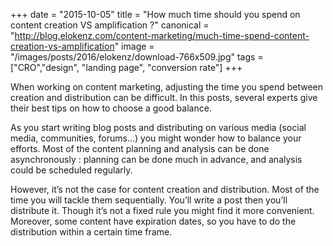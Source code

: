 +++
date = "2015-10-05"
title = "How much time should you spend on content creation VS amplification ?"
canonical = "http://blog.elokenz.com/content-marketing/much-time-spend-content-creation-vs-amplification"
image = "/images/posts/2016/elokenz/download-766x509.jpg"
tags = ["CRO","design", "landing page", "conversion rate"]
+++

When working on content marketing, adjusting the time you spend between creation and distribution can be difficult. In this posts, several experts give their best tips on how to choose a good balance.


As you start writing blog posts and distributing on various media (social media, communities, forums…) you might wonder how to balance your efforts. Most of the content planning and analysis can be done asynchronously : planning can be done much in advance, and analysis could be scheduled regularly.

However, it’s not the case for content creation and distribution. Most of the time you will tackle them sequentially. You’ll write a post then you’ll distribute it. Though it’s not a fixed rule you might find it more convenient. Moreover, some content have expiration dates, so you have to do the distribution within a certain time frame.

